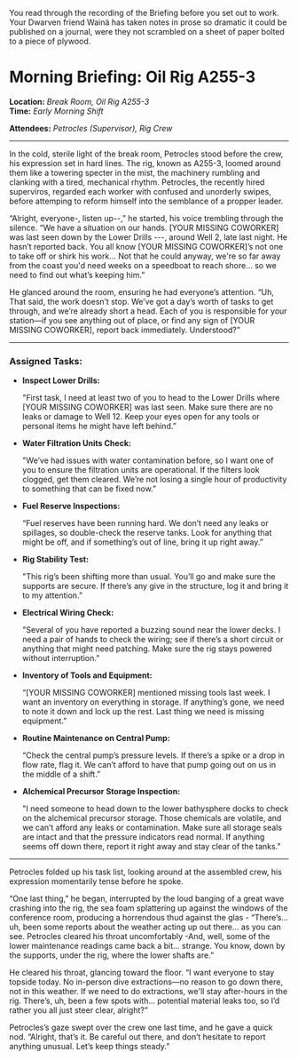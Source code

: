 You read through the recording of the Briefing before you set out to work. Your Dwarven friend Wainä has taken notes in prose so dramatic it could be published on a journal, were they not scrambled on a sheet of paper bolted to a piece of plywood.

# Morning Briefing: Oil Rig A255-3

**Location:** *Break Room, Oil Rig A255-3*  
**Time:** *Early Morning Shift*  

**Attendees:** *Petrocles (Supervisor), Rig Crew*

---

In the cold, sterile light of the break room, Petrocles stood before the crew, his expression set in hard lines. The rig, known as A255-3, loomed around them like a towering specter in the mist, the machinery rumbling and clanking with a tired, mechanical rhythm. Petrocles, the recently hired superviros, regarded each worker with confused and unorderly swipes, before attemping to reform himself into the semblance of a propper leader.

“Alright, everyone-, listen up--,” he started, his voice trembling through the silence. “We have a situation on our hands. [YOUR MISSING COWORKER] was last seen down by the Lower Drills ---, around Well 2, late last night. He hasn’t reported back. You all know [YOUR MISSING COWORKER]’s not one to take off or shirk his work... Not that he could anyway, we're so far away from the coast you'd need weeks on a speedboat to reach shore... so we need to find out what’s keeping him.”

He glanced around the room, ensuring he had everyone’s attention. “Uh, That said, the work doesn’t stop. We’ve got a day’s worth of tasks to get through, and we’re already short a head. Each of you is responsible for your station—if you see anything out of place, or find any sign of [YOUR MISSING COWORKER], report back immediately. Understood?”

---

### **Assigned Tasks:**

- **Inspect Lower Drills:**

  "First task, I need at least two of you to head to the Lower Drills where [YOUR MISSING COWORKER] was last seen. Make sure there are no leaks or damage to Well 12. Keep your eyes open for any tools or personal items he might have left behind.”

- **Water Filtration Units Check:**

  "We’ve had issues with water contamination before, so I want one of you to ensure the filtration units are operational. If the filters look clogged, get them cleared. We’re not losing a single hour of productivity to something that can be fixed now.”

- **Fuel Reserve Inspections:**

  “Fuel reserves have been running hard. We don’t need any leaks or spillages, so double-check the reserve tanks. Look for anything that might be off, and if something’s out of line, bring it up right away.”

- **Rig Stability Test:**

  "This rig’s been shifting more than usual. You’ll go and make sure the supports are secure. If there’s any give in the structure, log it and bring it to my attention.”

- **Electrical Wiring Check:**

  "Several of you have reported a buzzing sound near the lower decks. I need a pair of hands to check the wiring; see if there’s a short circuit or anything that might need patching. Make sure the rig stays powered without interruption.”

- **Inventory of Tools and Equipment:**

  “[YOUR MISSING COWORKER] mentioned missing tools last week. I want an inventory on everything in storage. If anything’s gone, we need to note it down and lock up the rest. Last thing we need is missing equipment.”

- **Routine Maintenance on Central Pump:**

  “Check the central pump’s pressure levels. If there’s a spike or a drop in flow rate, flag it. We can’t afford to have that pump going out on us in the middle of a shift.”

- **Alchemical Precursor Storage Inspection:**  

  "I need someone to head down to the lower bathysphere docks to check on the alchemical precursor storage. Those chemicals are volatile, and we can’t afford any leaks or contamination. Make sure all storage seals are intact and that the pressure indicators read normal. If anything seems off down there, report it right away and stay clear of the tanks."

---

Petrocles folded up his task list, looking around at the assembled crew, his expression momentarily tense before he spoke.

“One last thing,” he began, interrupted by the loud banging of a great wave crashing into the rig, the sea foam splattering up against the windows of the conference room, producing a horrendous thud against the glas - “There’s... uh, been some reports about the weather acting up out there... as you can see. Petrocles cleared his throat uncomfortably -And, well, some of the lower maintenance readings came back a bit... strange. You know, down by the supports, under the rig, where the lower shafts are.”

He cleared his throat, glancing toward the floor. “I want everyone to stay topside today. No in-person dive extractions—no reason to go down there, not in this weather. If we need to do extractions, we'll stay after-hours in the rig. There’s, uh, been a few spots with... potential material leaks too, so I’d rather you all just steer clear, alright?”

Petrocles’s gaze swept over the crew one last time, and he gave a quick nod. “Alright, that’s it. Be careful out there, and don’t hesitate to report anything unusual. Let’s keep things steady.”
